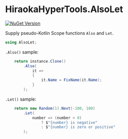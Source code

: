 # HiraokaHyperTools.AlsoLet

[![NuGet Version](https://img.shields.io/nuget/v/HiraokaHyperTools.AlsoLet)](https://www.nuget.org/packages/HiraokaHyperTools.AlsoLet)

Supply pseudo-Kotlin Scope functions `Also` and `Let`.

```cs
using AlsoLet;
```

`.Also()` sample:

```cs
    return instance.Clone()
        .Also(
            it =>
            {
                it.Name = FixName(it.Name);
            }
        );
```

`.Let()` sample:

```cs
    return new Random(1).Next(-100, 100)
        .Let(
            number => (number < 0)
                ? $"{number} is negative"
                : $"{number} is zero or positive"
        );
```
